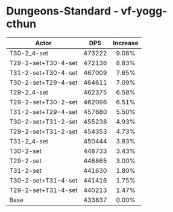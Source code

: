 # Dungeons-Standard - vf-yogg-cthun
| Actor | DPS | Increase |
|---|:---:|:---:|
|T30-2_4-set|473222|9.08%|
|T29-2-set+T30-4-set|472136|8.83%|
|T31-2-set+T30-4-set|467009|7.65%|
|T30-2-set+T29-4-set|464611|7.09%|
|T29-2_4-set|462375|6.58%|
|T29-2-set+T30-2-set|462096|6.51%|
|T31-2-set+T29-4-set|457680|5.50%|
|T30-2-set+T31-2-set|455238|4.93%|
|T29-2-set+T31-2-set|454353|4.73%|
|T31-2_4-set|450444|3.83%|
|T30-2-set|448733|3.43%|
|T29-2-set|446865|3.00%|
|T31-2-set|441630|1.80%|
|T30-2-set+T31-4-set|441416|1.75%|
|T29-2-set+T31-4-set|440213|1.47%|
|Base|433837|0.00%|
